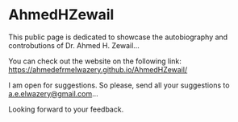 # AhmedHZewail

This public page is dedicated to showcase the autobiography and controbutions of Dr. Ahmed H. Zewail...

You can check out the website on the following link: https://ahmedefrmelwazery.github.io/AhmedHZewail/

I am open for suggestions. So please, send all your suggestions to a.e.elwazery@gmail.com...

Looking forward to your feedback.

